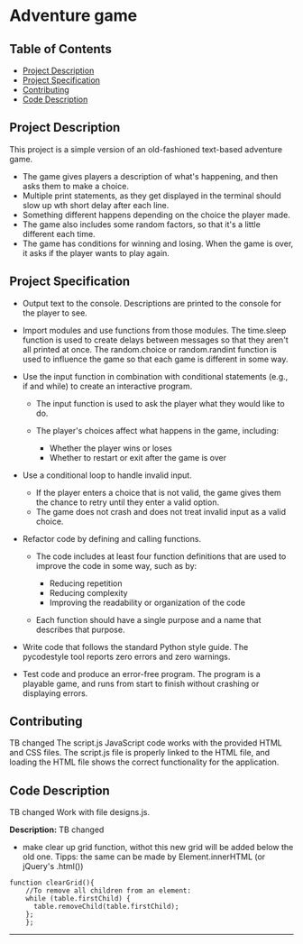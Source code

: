 # Adventure game

## Table of Contents

* [Project Description](#project_description)
* [Project Specification](#project_specification)
* [Contributing](#contributing)
* [Code Description](#code_description)

## Project Description

 This project is a simple version of an old-fashioned text-based adventure game. 

- The game gives players a description of what's happening, and then asks them to make a choice.
- Multiple print statements, as they get displayed in the terminal should slow up wth short delay after each line.
- Something different happens depending on the choice the player made.
- The game also includes some random factors, so that it's a little different each time.
- The game has conditions for winning and losing.
When the game is over, it asks if the player wants to play again.


## Project Specification 


- Output text to the console.
Descriptions are printed to the console for the player to see.

- Import modules and use functions from those modules.
The time.sleep function is used to create delays between messages so that they aren't all printed at once.
The random.choice or random.randint function is used to influence the game so that each game is different in some way.

- Use the input function in combination with conditional statements (e.g., if and while) to create an interactive program.
    - The input function is used to ask the player what they would like to do.

    - The player's choices affect what happens in the game, including:

        - Whether the player wins or loses
        - Whether to restart or exit after the game is over

- Use a conditional loop to handle invalid input.
    - If the player enters a choice that is not valid, the game gives them the chance to retry until they enter a valid option.
    - The game does not crash and does not treat invalid input as a valid choice.

- Refactor code by defining and calling functions.

    - The code includes at least four function definitions that are used to improve the code in some way, such as by:

        - Reducing repetition
        - Reducing complexity
        - Improving the readability or organization of the code
    - Each function should have a single purpose and a name that describes that purpose.

- Write code that follows the standard Python style guide.
The pycodestyle tool reports zero errors and zero warnings.

- Test code and produce an error-free program.
The program is a playable game, and runs from start to finish without crashing or displaying errors.



## Contributing
TB changed
The script.js JavaScript code works with the provided HTML and CSS files. The script.js file is properly linked to the HTML file, and loading the HTML file shows the correct functionality for the application.

## Code Description
TB changed
 Work with file designs.js.


**Description:** 
TB changed
- make clear up grid function, withot this new grid will be added below the old one.
Tipps: the same can be made by Element.innerHTML (or jQuery's .html())


```
function clearGrid(){
    //To remove all children from an element:
    while (table.firstChild) {
      table.removeChild(table.firstChild);
    };
    };
```
_________________________________________________    
